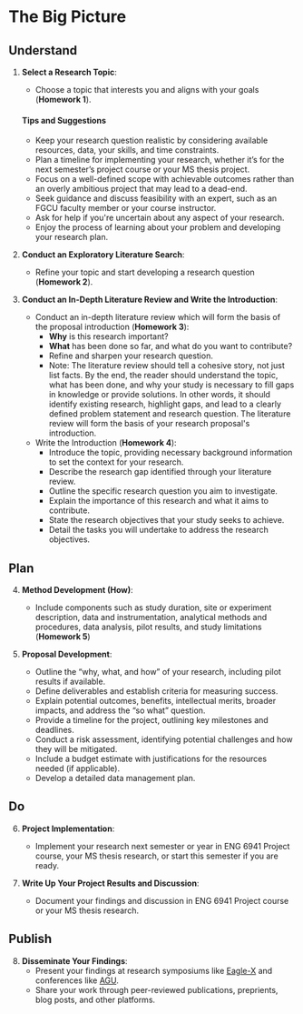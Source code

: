 # The Big Picture

## Understand

1. **Select a Research Topic**:
   - Choose a topic that interests you and aligns with your goals (**Homework 1**).
   
   #### Tips and Suggestions
   - Keep your research question realistic by considering available resources, data, your skills, and time constraints.
   - Plan a timeline for implementing your research, whether it’s for the next semester’s project course or your MS thesis project.
   - Focus on a well-defined scope with achievable outcomes rather than an overly ambitious project that may lead to a dead-end.
   - Seek guidance and discuss feasibility with an expert, such as an FGCU faculty member or your course instructor.
   - Ask for help if you're uncertain about any aspect of your research.
   - Enjoy the process of learning about your problem and developing your research plan.

2. **Conduct an Exploratory Literature Search**:
   - Refine your topic and start developing a research question (**Homework 2**).

3. **Conduct an In-Depth Literature Review and Write the Introduction**:
   - Conduct an in-depth literature review which will form the basis of the proposal introduction (**Homework 3**):
     - **Why** is this research important?
     - **What** has been done so far, and what do you want to contribute?
     - Refine and sharpen your research question.
     - Note: The literature review should tell a cohesive story, not just list facts. By the end, the reader should understand the topic, what has been done, and why your study is necessary to fill gaps in knowledge or provide solutions. In other words, it should identify existing research, highlight gaps, and lead to a clearly defined problem statement and research question. The literature review will form the basis of your research proposal's introduction.
   - Write the Introduction (**Homework 4**):
      - Introduce the topic, providing necessary background information to set the context for your research.
      - Describe the research gap identified through your literature review.
      - Outline the specific research question you aim to investigate.
      - Explain the importance of this research and what it aims to contribute.
      - State the research objectives that your study seeks to achieve.
      - Detail the tasks you will undertake to address the research objectives.

## Plan

4. **Method Development (How)**:
   - Include components such as study duration, site or experiment description, data and instrumentation, analytical methods and procedures, data analysis, pilot results, and study limitations (**Homework 5**)

5. **Proposal Development**:
   - Outline the “why, what, and how” of your research, including pilot results if available.
   - Define deliverables and establish criteria for measuring success.
   - Explain potential outcomes, benefits, intellectual merits, broader impacts, and address the “so what” question.
   - Provide a timeline for the project, outlining key milestones and deadlines.
   - Conduct a risk assessment, identifying potential challenges and how they will be mitigated.
   - Include a budget estimate with justifications for the resources needed (if applicable).
   - Develop a detailed data management plan.

## Do

6. **Project Implementation**:
   - Implement your research next semester or year in ENG 6941 Project course, your MS thesis research, or start this semester if you are ready.

7. **Write Up Your Project Results and Discussion**:
   - Document your findings and discussion in ENG 6941 Project course or your MS thesis research.

## Publish

8. **Disseminate Your Findings**:
   - Present your findings at research symposiums like [Eagle-X](https://www.fgcu.edu/eaglex/) and conferences like [AGU](https://www.agu.org/annual-meeting).
   - Share your work through peer-reviewed publications, preprients, blog posts, and other platforms.
